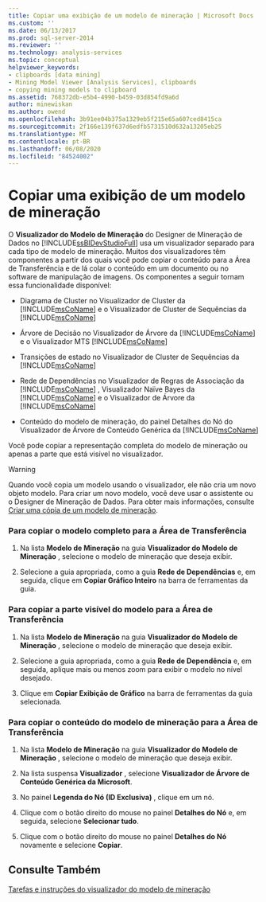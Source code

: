 ```yaml
---
title: Copiar uma exibição de um modelo de mineração | Microsoft Docs
ms.custom: ''
ms.date: 06/13/2017
ms.prod: sql-server-2014
ms.reviewer: ''
ms.technology: analysis-services
ms.topic: conceptual
helpviewer_keywords:
- clipboards [data mining]
- Mining Model Viewer [Analysis Services], clipboards
- copying mining models to clipboard
ms.assetid: 768372db-e5b4-4990-b459-03d854fd9a6d
author: minewiskan
ms.author: owend
ms.openlocfilehash: 3b91ee04b375a1329eb5f215e65a607ced8415ca
ms.sourcegitcommit: 2f166e139f637d6edfb5731510d632a13205eb25
ms.translationtype: MT
ms.contentlocale: pt-BR
ms.lasthandoff: 06/08/2020
ms.locfileid: "84524002"
---
```

# <a name="copy-a-view-of-a-mining-model"></a>Copiar uma exibição de um modelo de mineração
  O **Visualizador do Modelo de Mineração** do Designer de Mineração de Dados no [!INCLUDE[ssBIDevStudioFull](../../includes/ssbidevstudiofull-md.md)] usa um visualizador separado para cada tipo de modelo de mineração. Muitos dos visualizadores têm componentes a partir dos quais você pode copiar o conteúdo para a Área de Transferência e de lá colar o conteúdo em um documento ou no software de manipulação de imagens. Os componentes a seguir tornam essa funcionalidade disponível:  
  
-   Diagrama de Cluster no Visualizador de Cluster da [!INCLUDE[msCoName](../../includes/msconame-md.md)] e o Visualizador de Cluster de Sequências da [!INCLUDE[msCoName](../../includes/msconame-md.md)]  
  
-   Árvore de Decisão no Visualizador de Árvore da [!INCLUDE[msCoName](../../includes/msconame-md.md)] e o Visualizador MTS [!INCLUDE[msCoName](../../includes/msconame-md.md)]  
  
-   Transições de estado no Visualizador de Cluster de Sequências da [!INCLUDE[msCoName](../../includes/msconame-md.md)]  
  
-   Rede de Dependências no Visualizador de Regras de Associação da [!INCLUDE[msCoName](../../includes/msconame-md.md)] , Visualizador Naïve Bayes da [!INCLUDE[msCoName](../../includes/msconame-md.md)] e o Visualizador de Árvore da [!INCLUDE[msCoName](../../includes/msconame-md.md)]  
  
-   Conteúdo do modelo de mineração, do painel Detalhes do Nó do Visualizador de Árvore de Conteúdo Genérica da [!INCLUDE[msCoName](../../includes/msconame-md.md)]  
  
 Você pode copiar a representação completa do modelo de mineração ou apenas a parte que está visível no visualizador.  
  
> [!WARNING]  
>  Quando você copia um modelo usando o visualizador, ele não cria um novo objeto modelo. Para criar um novo modelo, você deve usar o assistente ou o Designer de Mineração de Dados. Para obter mais informações, consulte [Criar uma cópia de um modelo de mineração](make-a-copy-of-a-mining-model.md).  
  
### <a name="to-copy-the-complete-model-to-the-clipboard"></a>Para copiar o modelo completo para a Área de Transferência  
  
1.  Na lista **Modelo de Mineração** na guia **Visualizador do Modelo de Mineração** , selecione o modelo de mineração que deseja exibir.  
  
2.  Selecione a guia apropriada, como a guia **Rede de Dependências** e, em seguida, clique em **Copiar Gráfico Inteiro** na barra de ferramentas da guia.  
  
### <a name="to-copy-the-visible-piece-of-the-model-to-the-clipboard"></a>Para copiar a parte visível do modelo para a Área de Transferência  
  
1.  Na lista **Modelo de Mineração** na guia **Visualizador do Modelo de Mineração** , selecione o modelo de mineração que deseja exibir.  
  
2.  Selecione a guia apropriada, como a guia **Rede de Dependência** e, em seguida, aplique mais ou menos zoom para exibir o modelo no nível desejado.  
  
3.  Clique em **Copiar Exibição de Gráfico** na barra de ferramentas da guia selecionada.  
  
### <a name="to-copy-the-mining-model-content-to-the-clipboard"></a>Para copiar o conteúdo do modelo de mineração para a Área de Transferência  
  
1.  Na lista **Modelo de Mineração** na guia **Visualizador do Modelo de Mineração** , selecione o modelo de mineração que deseja exibir.  
  
2.  Na lista suspensa **Visualizador** , selecione **Visualizador de Árvore de Conteúdo Genérica da Microsoft**.  
  
3.  No painel **Legenda do Nó (ID Exclusiva)** , clique em um nó.  
  
4.  Clique com o botão direito do mouse no painel **Detalhes do Nó** e, em seguida, selecione **Selecionar tudo**.  
  
5.  Clique com o botão direito do mouse no painel **Detalhes do Nó** novamente e selecione **Copiar**.  
  
## <a name="see-also"></a>Consulte Também  
 [Tarefas e instruções do visualizador do modelo de mineração](mining-model-viewer-tasks-and-how-tos.md)  
  
  
